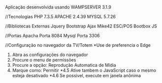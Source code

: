 Aplicação desenvolvida usando WAMPSERVER 3.1.9

//Tecnologias
PHP 7.3.5
APACHE 2.4.39
MYSQL 5.7.26

//Bibliotecas Externas
Jquery
Bootstrap
Ajax
Mike42 ESC/POS
Bootbox JS

//Portas
Apacha Porta 8084
Mysql Porta 3306

//Configuração no navegador da TV/Totem
*Use de preferencia o Edge
1. Abra as configurações do navegador
2. Procure o menu de permissões
3. Procure a opção: Reprodução Automatica de Mídia
4. Marque como: Permitir
*4.5 Ative tambem o JavaScript caso o mesmo esteja desativado
*4.6 Se possivel, execute em janela anônima